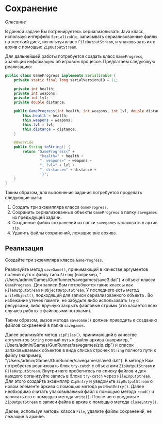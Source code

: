 # Сохранение

*Описание*

В данной задаче Вы потренируетесь сериализовывать Java класс, используя интерфейс `Serializable`, записывать
сериализованные файлы на жесткий диск, используя класс `FileOutputStream`, и упаковывать их в архив с
помощью `ZipOutputStream`.

Для дальнейшей работы потребуется создать класс `GameProgress`, хранящий информацию об игровом процессе. Предлагаем
следующую реализацию:

```java
public class GameProgress implements Serializable {
    private static final long serialVersionUID = 1L;

    private int health;
    private int weapons;
    private int lvl;
    private double distance;

    public GameProgress(int health, int weapons, int lvl, double distance) {
        this.health = health;
        this.weapons = weapons;
        this.lvl = lvl;
        this.distance = distance;
    }

    @Override
    public String toString() {
        return "GameProgress{" +
                "health=" + health +
                ", weapons=" + weapons +
                ", lvl=" + lvl +
                ", distance=" + distance +
                '}';
    }
}
```

Таким образом, для выполнения задания потребуется проделать следующие шаги:

1. Создать три экземпляра класса `GameProgress`.
2. Сохранить сериализованные объекты `GameProgress` в папку `savegames` из предыдущей задачи.
3. Созданные файлы сохранений из папки `savegames` запаковать в архив `zip`.
4. Удалить файлы сохранений, лежащие вне архива.

## Реализация

Создайте три экземпляра класса `GameProgress`.

Реализуйте метод `saveGame()`, принимающий в качестве аргументов полный путь к файлу типа `String` (например, "
/Users/admin/Games/GunRunner/savegames/save3.dat") и объект класса `GameProgress`. Для записи Вам потребуются такие
классы как `FileOutputStream` и `ObjectOutputStream`. У последнего есть метод `writeObject()`, подходящий для записи
сериализованного объекта . Во избежание утечек памяти, не забудьте либо использовать `try` с ресурсами, либо вручную
закрыть файловые стримы (это касается всех случаев работы с файловыми потоками).

Таким образом, вызов метода `saveGame()` должен приводить к созданию файлов сохранений в папке `savegames`.

Далее реализуйте метод `zipFiles()`, принимающий в качестве аргументов `String` полный путь к файлу архива (например, "
/Users/admin/Games/GunRunner/savegames/zip.zip") и список запаковываемых объектов в виде списка строчек `String` полного
пути к файлу (например, "/Users/admin/Games/GunRunner/savegames/save3.dat"). В методе Вам потребуется реализовать
блок `try-catch` с объектами `ZipOutputStream` и `FileOutputStream`. Внутри него пробегитесь по списку файлов и для
каждого организуйте запись в блоке `try-catch` через `FileInputStream`. Для этого создайте экземпляр `ZipEntry` и
уведомьте `ZipOutputStream` о новом элементе архива с помощью метода `putNextEntry()`. Далее необходимо считать
упаковываемый файл с помощью метода `read()` и записать его с помощью метода `write()`. После чего
уведомьте `ZipOutputStream` о записи файла в архив с помощью метода `closeEntry()`.

Далее, используя методы класса `File`, удалите файлы сохранений, не лежащие в архиве.
